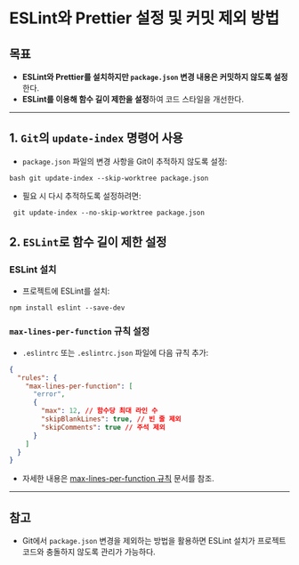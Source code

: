 
# ESLint와 Prettier 설정 및 커밋 제외 방법

## 목표
- **ESLint와 Prettier를 설치하지만 `package.json` 변경 내용은 커밋하지 않도록 설정**한다.
- **ESLint를 이용해 함수 길이 제한을 설정**하여 코드 스타일을 개선한다.
---
## 1. `Git`의 `update-index` 명령어 사용
- `package.json` 파일의 변경 사항을 Git이 추적하지 않도록 설정: 
```
bash git update-index --skip-worktree package.json
```
 - 필요 시 다시 추적하도록 설정하려면:
```
 git update-index --no-skip-worktree package.json
```

## 2. `ESLint`로 함수 길이 제한 설정
### ESLint 설치
- 프로젝트에 ESLint를 설치:
```
npm install eslint --save-dev
```

### `max-lines-per-function` 규칙 설정
- `.eslintrc` 또는 `.eslintrc.json` 파일에 다음 규칙 추가:
```json
{
  "rules": {
    "max-lines-per-function": [
      "error", 
      {
        "max": 12, // 함수당 최대 라인 수
        "skipBlankLines": true, // 빈 줄 제외
        "skipComments": true // 주석 제외
      }
    ]
  }
}
```
- 자세한 내용은 [max-lines-per-function 규칙](https://eslint.org/docs/latest/rules/max-lines-per-function) 문서를 참조.
---
## 참고
- Git에서 `package.json` 변경을 제외하는 방법을 활용하면 ESLint 설치가 프로젝트 코드와 충돌하지 않도록 관리가 가능하다.